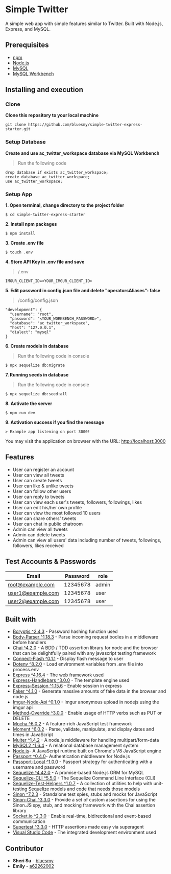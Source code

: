 # Simple Twitter

A simple web app with simple features similar to Twitter. Built with Node.js, Express, and MySQL.

## Prerequisites

* [npm](https://www.npmjs.com/get-npm)
* [Node.js](https://nodejs.org/en/download/)
* [MySQL](https://dev.mysql.com/downloads/mysql/)
* [MySQL Workbench](https://dev.mysql.com/downloads/workbench/)

## Installing and execution

### Clone

**Clone this repository to your local machine**

```
git clone https://github.com/bluesmy/simple-twitter-express-starter.git
```

### Setup Database

**Create and use ac_twitter_workspace database via MySQL Workbench**

> Run the following code

```
drop database if exists ac_twitter_workspace;
create database ac_twitter_workspace;
use ac_twitter_workspace;
```

### Setup App

**1. Open terminal, change directory to the project folder**

```
$ cd simple-twitter-express-starter
```

**2. Install npm packages**

```
$ npm install
```

**3. Create .env file**

```
$ touch .env
```

**4. Store API Key in .env file and save**

> /.env
```
IMGUR_CLIENT_ID=<YOUR_IMGUR_CLIENT_ID>
```

**5. Edit password in config.json file and delete  "operatorsAliases": false**

> /config/config.json
```
"development": {
  "username": "root",
  "password": "<YOUR_WORKBENCH_PASSWORD>",
  "database": "ac_twitter_workspace",
  "host": "127.0.0.1",
  "dialect": "mysql"
}
```

**6. Create models in database**

> Run the following code in console
```
$ npx sequelize db:migrate
```

**7. Running seeds in database**

> Run the following code in console
```
$ npx sequelize db:seed:all
```

**8. Activate the server**

```
$ npm run dev
```

**9. Activation success if you find the message**

```
> Example app listening on port 3000!
```

You may visit the application on browser with the URL: [http://localhost:3000](http://localhost:3000)

## Features

- User can register an account
- User can view all tweets
- User can create tweets
- User can like & unlike tweets
- User can follow other users
- User can reply to tweets
- User can view each user's tweets, followers, followings, likes
- User can edit his/her own profile
- User can view the most followed 10 users
- User can share others' tweets
- User can chat in public chatroom
- Admin can view all tweets
- Admin can delete tweets
- Admin can view all users' data including number of tweets, followings, followers, likes received

## Test Accounts & Passwords

| Email             | Password | role  |
| ----------------- | -------- | ----- |
| root@example.com  | 12345678 | admin |
| user1@example.com | 12345678 | user  |
| user2@example.com | 12345678 | user  |

## Built with

* [Bcryptjs ^2.4.3](https://www.npmjs.com/package/bcryptjs) - Password hashing function used
* [Body-Parser ^1.18.3](https://www.npmjs.com/package/body-parser) - Parse incoming request bodies in a middleware before handlers
* [Chai ^4.2.0](https://www.chaijs.com/) - A BDD / TDD assertion library for node and the browser that can be delightfully paired with any javascript testing framework
* [Connect-Flash ^0.1.1](https://www.npmjs.com/package/connect-flash) - Display flash message to user
* [Dotenv ^8.2.0](https://www.npmjs.com/package/dotenv) - Load environment variables from .env file into process.env
* [Express ^4.16.4](https://expressjs.com) - The web framework used
* [Express-Handlebars ^3.0.0](https://www.npmjs.com/package/express-handlebars) - The template engine used
* [Express-Session ^1.15.6](https://www.npmjs.com/package/express-session) - Enable session in express
* [Faker ^4.1.0](https://www.npmjs.com/package/faker) - Generate massive amounts of fake data in the browser and node.js
* [Imgur-Node-Api ^0.1.0](https://www.npmjs.com/package/imgur-node-api) - Imgur anonymous upload in nodejs using the imgur api
* [Method-Override ^3.0.0](https://www.npmjs.com/package/method-override) - Enable usage of HTTP verbs such as PUT or DELETE
* [Mocha ^6.0.2](https://mochajs.org/) - A feature-rich JavaScript test framework
* [Moment ^6.0.2](https://momentjs.com/) - Parse, validate, manipulate, and display dates and times in JavaScript
* [Multer ^1.4.2](https://github.com/expressjs/multer) - A node.js middleware for handling multipart/form-data
* [MySQL2 ^1.6.4](https://www.npmjs.com/package/mysql2) - A relational database management system
* [Node.js](https://nodejs.org/)- A JavaScript runtime built on Chrome's V8 JavaScript engine
* [Passport ^0.4.0](https://www.npmjs.com/package/passport)- Authentication middleware for Node.js
* [Passport-Local ^1.0.0](http://www.passportjs.org/packages/passport-local/) - Passport strategy for authenticating with a username and password
* [Sequelize ^4.42.0](https://sequelize.org/) - A promise-based Node.js ORM for MySQL
* [Sequelize-CLI ^5.5.0](https://github.com/sequelize/cli) - The Sequelize Command Line Interface (CLI)
* [Sequelize-Test-Helpers ^1.0.7](https://www.npmjs.com/package/sequelize-test-helpers) - A collection of utilities to help with unit-testing Sequelize models and code that needs those models
* [Sinon ^7.2.3](https://sinonjs.org/) - Standalone test spies, stubs and mocks for JavaScript
* [Sinon-Chai ^3.3.0](https://www.npmjs.com/package/sinon-chai) - Provide a set of custom assertions for using the Sinon.JS spy, stub, and mocking framework with the Chai assertion library
* [Socket.io ^2.3.0](https://socket.io/) - Enable real-time, bidirectional and event-based communication
* [Supertest ^3.3.0](https://www.npmjs.com/package/supertest) - HTTP assertions made easy via superagent
* [Visual Studio Code](https://code.visualstudio.com/) - The integrated development environment used


## Contributor

* **Sheri Su** - [bluesmy](https://github.com/bluesmy)
* **Emily** - [a62262002](https://github.com/a62262002)